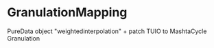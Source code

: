 GranulationMapping
==================

PureData object "weightedinterpolation" + patch TUIO to MashtaCycle Granulation
